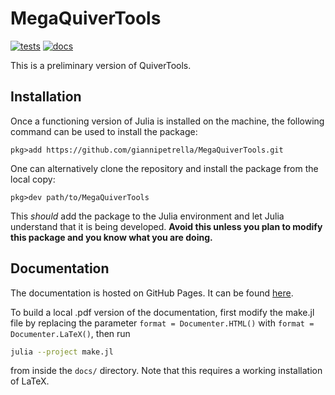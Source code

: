 # MegaQuiverTools

[![tests](https://github.com/giannipetrella/MegaQuiverTools.jl/actions/workflows/Runtests.yml/badge.svg)](https://github.com/giannipetrella/MegaQuiverTools.jl/actions/workflows/Runtests.yml)
[![docs](https://github.com/giannipetrella/MegaQuiverTools.jl/actions/workflows/Documenter.yml/badge.svg)](https://github.com/giannipetrella/MegaQuiverTools.jl/actions/workflows/Documenter.yml)

This is a preliminary version of QuiverTools.

## Installation

Once a functioning version of Julia is installed on the machine, the following command can be used to install the package:

```julia-repl
pkg>add https://github.com/giannipetrella/MegaQuiverTools.git
```

One can alternatively clone the repository and install the package from the local copy:

```julia-repl
pkg>dev path/to/MegaQuiverTools
```

This _should_ add the package to the Julia environment and let Julia understand that it is being developed. **Avoid this unless you plan to modify this package and you know what you are doing.**

## Documentation

The documentation is hosted on GitHub Pages. It can be found [here](https://giannipetrella.github.io/MegaQuiverTools/dev).

To build a local .pdf version of the documentation, first modify the make.jl file by replacing the parameter ``format = Documenter.HTML()`` with ``format = Documenter.LaTeX()``, then run

```bash
julia --project make.jl
```

from inside the ```docs/``` directory. Note that this requires a working installation of LaTeX.
